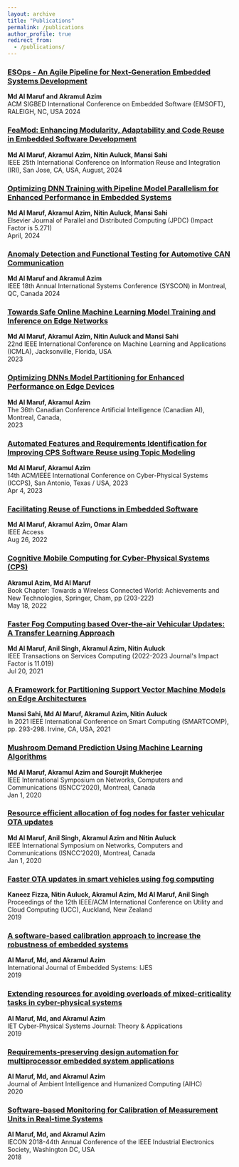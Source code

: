 ```yaml
---
layout: archive
title: "Publications"
permalink: /publications
author_profile: true
redirect_from: 
  - /publications/
---
```

### [ESOps - An Agile Pipeline for Next-Generation Embedded Systems Development](#)
**Md Al Maruf and Akramul Azim**   
ACM SIGBED International Conference on Embedded Software (EMSOFT), RALEIGH, NC, USA
2024


### [FeaMod: Enhancing Modularity, Adaptability and Code Reuse in Embedded Software Development](#)
**Md Al Maruf, Akramul Azim, Nitin Auluck, Mansi Sahi**   
IEEE 25th International Conference on Information Reuse and Integration (IRI), San Jose, CA, USA,
August, 2024

### [Optimizing DNN Training with Pipeline Model Parallelism for Enhanced Performance in Embedded Systems](#)
**Md Al Maruf, Akramul Azim, Nitin Auluck, Mansi Sahi**   
Elsevier Journal of Parallel and Distributed Computing (JPDC) (Impact Factor is 5.271)  
April, 2024

### [Anomaly Detection and Functional Testing for Automotive CAN Communication](#)
**Md Al Maruf and Akramul Azim**   
IEEE 18th Annual International Systems Conference (SYSCON) in Montreal, QC, Canada
2024



### [Towards Safe Online Machine Learning Model Training and Inference on Edge Networks](#)
**Md Al Maruf, Akramul Azim, Nitin Auluck and Mansi Sahi**   
22nd IEEE International Conference on Machine Learning and Applications (ICMLA), Jacksonville, Florida, USA   
2023

### [Optimizing DNNs Model Partitioning for Enhanced Performance on Edge Devices](#)
**Md Al Maruf, Akramul Azim**   
The 36th Canadian Conference Artificial Intelligence (Canadian AI), Montreal, Canada,   
2023

### [Automated Features and Requirements Identification for Improving CPS Software Reuse using Topic Modeling](#)
**Md Al Maruf, Akramul Azim**   
14th ACM/IEEE International Conference on Cyber-Physical Systems (ICCPS), San Antonio, Texas / USA, 2023   
Apr 4, 2023

### [Facilitating Reuse of Functions in Embedded Software](#)
**Md Al Maruf, Akramul Azim, Omar Alam**   
IEEE Access   
Aug 26, 2022

### [Cognitive Mobile Computing for Cyber-Physical Systems (CPS)](#)
**Akramul Azim, Md Al Maruf**   
Book Chapter: Towards a Wireless Connected World: Achievements and New Technologies, Springer, Cham, pp (203-222)   
May 18, 2022

### [Faster Fog Computing based Over-the-air Vehicular Updates: A Transfer Learning Approach](#)
**Md Al Maruf, Anil Singh, Akramul Azim, Nitin Auluck**   
IEEE Transactions on Services Computing (2022-2023 Journal's Impact Factor is 11.019)  
Jul 20, 2021

### [A Framework for Partitioning Support Vector Machine Models on Edge Architectures](#)
**Mansi Sahi, Md Al Maruf, Akramul Azim, Nitin Auluck**   
In 2021 IEEE International Conference on Smart Computing (SMARTCOMP), pp. 293-298. Irvine, CA, USA, 2021

### [Mushroom Demand Prediction Using Machine Learning Algorithms](#)
**Md Al Maruf, Akramul Azim and Sourojit Mukherjee**   
IEEE International Symposium on Networks, Computers and Communications (ISNCC’2020), Montreal, Canada   
Jan 1, 2020

### [Resource efficient allocation of fog nodes for faster vehicular OTA updates](#)
**Md Al Maruf, Anil Singh, Akramul Azim and Nitin Auluck**   
IEEE International Symposium on Networks, Computers and Communications (ISNCC’2020), Montreal, Canada   
Jan 1, 2020

### [Faster OTA updates in smart vehicles using fog computing](#)
**Kaneez Fizza, Nitin Auluck, Akramul Azim, Md Al Maruf, Anil Singh**   
Proceedings of the 12th IEEE/ACM International Conference on Utility and Cloud Computing (UCC), Auckland, New Zealand   
2019

### [A software-based calibration approach to increase the robustness of embedded systems](#)
**Al Maruf, Md, and Akramul Azim**   
International Journal of Embedded Systems: IJES   
2019

### [Extending resources for avoiding overloads of mixed-criticality tasks in cyber-physical systems](#)
**Al Maruf, Md, and Akramul Azim**   
IET Cyber-Physical Systems Journal: Theory & Applications   
2019

### [Requirements‑preserving design automation for multiprocessor embedded system applications](#)
**Al Maruf, Md, and Akramul Azim**   
Journal of Ambient Intelligence and Humanized Computing (AIHC)   
2020

### [Software-based Monitoring for Calibration of Measurement Units in Real-time Systems](#)
**Al Maruf, Md, and Akramul Azim**   
IECON 2018-44th Annual Conference of the IEEE Industrial Electronics Society, Washington DC, USA   
2018



